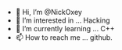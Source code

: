 - 👋 Hi, I’m @NickOxey
- 👀 I’m interested in ... Hacking
- 🌱 I’m currently learning ... C++
- 📫 How to reach me ... github.

<!---
NickOxey/NickOxey is a ✨ special ✨ repository because its `README.md` (this file) appears on your GitHub profile.
You can click the Preview link to take a look at your changes.
--->
